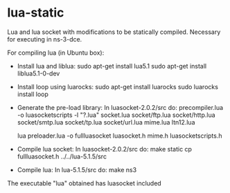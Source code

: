 lua-static
==========

Lua and lua socket with modifications to be statically compiled. Necessary for executing in ns-3-dce.

For compiling lua (in Ubuntu box):

- Install lua and liblua:
  sudo apt-get install lua5.1
  sudo apt-get install liblua5.1-0-dev

- Install loop using luarocks:
  sudo apt-get install luarocks
  sudo luarocks install loop

- Generate the pre-load library:
  In luasocket-2.0.2/src do:
    precompiler.lua -o luasocketscripts -l "?.lua" socket.lua socket/ftp.lua socket/http.lua socket/smtp.lua socket/tp.lua socket/url.lua mime.lua ltn12.lua

    lua preloader.lua -o fullluasocket luasocket.h mime.h luasocketscripts.h
- Compile lua socket:
  In luasocket-2.0.2/src do:
    make static
    cp fullluasocket.h ../../lua-5.1.5/src
    
- Compile lua:
  In lua-5.1.5/src do:
    make ns3
    
The executable "lua" obtained has luasocket included
  
  

